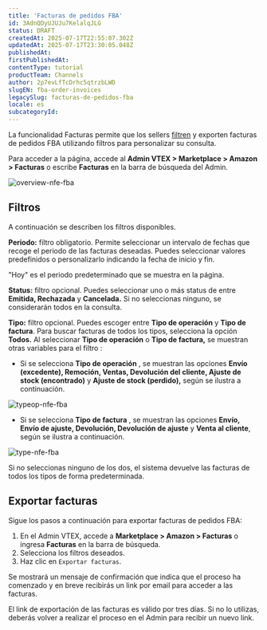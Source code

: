 ```yaml
---
title: 'Facturas de pedidos FBA'
id: 3AdnQDyUJUJu7KelalqJLG
status: DRAFT
createdAt: 2025-07-17T22:55:07.302Z
updatedAt: 2025-07-17T23:30:05.048Z
publishedAt: 
firstPublishedAt: 
contentType: tutorial
productTeam: Channels
author: 2p7evLfTcDrhc5qtrzbLWD
slugEN: fba-order-invoices
legacySlug: facturas-de-pedidos-fba
locale: es
subcategoryId: 
---
```


La funcionalidad Facturas permite que los sellers [filtren](#filtros) y exporten facturas de pedidos FBA utilizando filtros para personalizar su consulta.

Para acceder a la página, accede al **Admin VTEX > Marketplace > Amazon > Facturas** o escribe **Facturas** en la barra de búsqueda del Admin.

![overview-nfe-fba](//images.ctfassets.net/alneenqid6w5/4FqM91rsLMIVmr1xcVuvfx/ea9f1f992466a7da1cd20c27828b6056/overview-nfe-en.jpg)

## Filtros

A continuación se describen los filtros disponibles.

**Periodo:** filtro obligatorio. Permite seleccionar un intervalo de fechas que recoge el periodo de las facturas deseadas. Puedes seleccionar valores predefinidos o personalizarlo indicando la fecha de inicio y fin.

<div class=”alert alert-info”>
"Hoy" es el periodo predeterminado que se muestra en la página.
</div>

**Status:**  filtro opcional. Puedes seleccionar uno o más status de entre **Emitida, Rechazada** y **Cancelada.** Si no seleccionas ninguno, se considerarán todos en la consulta.  

**Tipo:**  filtro opcional. Puedes escoger entre **Tipo de operación** y **Tipo de factura**.  Para buscar facturas de todos los tipos, selecciona la opción **Todos.** 
Al seleccionar **Tipo de operación** o **Tipo de factura,**  se muestran otras variables para el filtro :  

- Si se selecciona **Tipo de operación** , se muestran las opciones **Envío (excedente), Remoción, Ventas, Devolución del cliente, Ajuste de stock (encontrado)** y **Ajuste de stock (perdido),**  según se ilustra a continuación.

![typeop-nfe-fba](//images.ctfassets.net/alneenqid6w5/1RdIWYPBSZGPBguJOIohxx/e1304f7da923a0affd64ca50d42966f5/typoop-nfe-en.jpg)

- Si se selecciona **Tipo de factura** , se muestran las opciones **Envío, Envío de ajuste, Devolución, Devolución de ajuste** y **Venta al cliente**, según se ilustra a continuación.

![type-nfe-fba](//images.ctfassets.net/alneenqid6w5/mLpc2MpvddP67tvsBv07e/a5656571ca63e6337d60cdbc5de9bfb4/typo-nfe-en.jpg)

<div class=”alert alert-info”>
Si no seleccionas ninguno de los dos, el sistema devuelve las facturas de todos los tipos de forma predeterminada.
</div>

## Exportar facturas

Sigue los pasos a continuación para exportar facturas de pedidos FBA:

1. En el Admin VTEX, accede a **Marketplace > Amazon > Facturas** o ingresa **Facturas** en la barra de búsqueda.  
2. Selecciona los filtros deseados.  
3. Haz clic en `Exportar facturas`.  

Se mostrará un mensaje de confirmación que indica que el proceso ha comenzado y en breve recibirás un link por email para acceder a las facturas.  

<div class=”alert alert-warning>
El link de exportación de las facturas es válido por tres días. Si no lo utilizas, deberás volver a realizar el proceso en el Admin para recibir un nuevo link.
</div>

